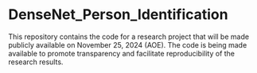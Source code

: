 # DenseNet_Person_Identification
This repository contains the code for a research project that will be made publicly available on November 25, 2024 (AOE). The code is being made available to promote transparency and facilitate reproducibility of the research results.
